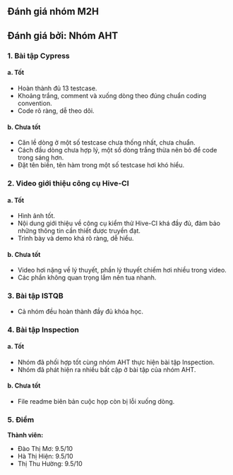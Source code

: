 ## Đánh giá nhóm M2H
## Đánh giá bởi: Nhóm AHT

### 1.	Bài tập Cypress

#### a. Tốt
- Hoàn thành đủ 13 testcase.
- Khoảng trắng, comment và xuống dòng theo đúng chuẩn coding convention.
- Code rõ ràng, dễ theo dõi.

#### b.	Chưa tốt
- Căn lề dòng ở một số testcase chưa thống nhất, chưa chuẩn.  
- Cách đầu dòng chưa hợp lý, một số dòng trắng thừa nên bỏ để code trong sáng hơn.  
- Đặt tên biến, tên hàm trong một số testcase hơi khó hiểu.  

### 2.	Video giới thiệu công cụ Hive-CI
#### a. Tốt
- Hình ảnh tốt.
- Nội dung giới thiệu về công cụ kiểm thử Hive-CI khá đầy đủ, đảm bảo những thông tin cần thiết được truyền đạt.
- Trình bày và demo khá rõ ràng, dễ hiểu.

#### b. Chưa tốt
- Video hơi nặng về lý thuyết, phần lý thuyết chiếm hơi nhiều trong video.  
- Các phần không quan trọng lắm nên tua nhanh.

### 3. Bài tập ISTQB
- Cả nhóm đều hoàn thành đầy đủ khóa học.  

### 4. Bài tập Inspection  
#### a. Tốt
- Nhóm đã phối hợp tốt cùng nhóm AHT thực hiện bài tập Inspection.  
- Nhóm đã phát hiện ra nhiều bất cập ở bài tập của nhóm AHT.  

#### b. Chưa tốt
- File readme biên bản cuộc họp còn bị lỗi xuống dòng.  

### 5.	Điểm

**Thành viên:**

- Đào Thị Mơ: 9.5/10
- Hà Thị Hiện: 9.5/10
-  Thị Thu Hường: 9.5/10
